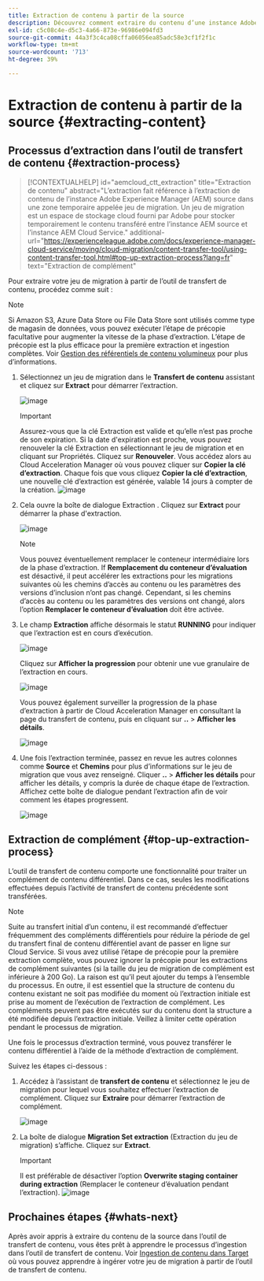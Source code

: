 ```yaml
---
title: Extraction de contenu à partir de la source
description: Découvrez comment extraire du contenu d’une instance Adobe Experience Manager (AEM) source pour le transférer ultérieurement vers une instance AEM Cloud Service.
exl-id: c5c08c4e-d5c3-4a66-873e-96986e094fd3
source-git-commit: 44a3f3c4ca08cffa06056ea85adc58e3cf1f2f1c
workflow-type: tm+mt
source-wordcount: '713'
ht-degree: 39%

---
```


# Extraction de contenu à partir de la source {#extracting-content}

## Processus d’extraction dans l’outil de transfert de contenu {#extraction-process}

>[!CONTEXTUALHELP]
>id="aemcloud_ctt_extraction"
>title="Extraction de contenu"
>abstract="L’extraction fait référence à l’extraction de contenu de l’instance Adobe Experience Manager (AEM) source dans une zone temporaire appelée jeu de migration. Un jeu de migration est un espace de stockage cloud fourni par Adobe pour stocker temporairement le contenu transféré entre l’instance AEM source et l’instance AEM Cloud Service."
>additional-url="https://experienceleague.adobe.com/docs/experience-manager-cloud-service/moving/cloud-migration/content-transfer-tool/using-content-transfer-tool.html#top-up-extraction-process?lang=fr" text="Extraction de complément"


Pour extraire votre jeu de migration à partir de l’outil de transfert de contenu, procédez comme suit :

>[!NOTE]
>Si Amazon S3, Azure Data Store ou File Data Store sont utilisés comme type de magasin de données, vous pouvez exécuter l’étape de précopie facultative pour augmenter la vitesse de la phase d’extraction. L’étape de précopie est la plus efficace pour la première extraction et ingestion complètes. Voir [Gestion des référentiels de contenu volumineux](/help/journey-migration/content-transfer-tool/using-content-transfer-tool/handling-large-content-repositories.md) pour plus d’informations.

1. Sélectionnez un jeu de migration dans le **Transfert de contenu** assistant et cliquez sur **Extract** pour démarrer l’extraction.

   ![image](/help/journey-migration/content-transfer-tool/assets-ctt/cttcam12.png)

   >[!IMPORTANT]
   >
   >Assurez-vous que la clé Extraction est valide et qu’elle n’est pas proche de son expiration. Si la date d&#39;expiration est proche, vous pouvez renouveler la clé Extraction en sélectionnant le jeu de migration et en cliquant sur Propriétés. Cliquez sur **Renouveler**. Vous accédez alors au Cloud Acceleration Manager où vous pouvez cliquer sur **Copier la clé d’extraction**. Chaque fois que vous cliquez **Copier la clé d’extraction**, une nouvelle clé d’extraction est générée, valable 14 jours à compter de la création.
   >![image](/help/journey-migration/content-transfer-tool/assets-ctt/cttcam13.png)

1. Cela ouvre la boîte de dialogue Extraction . Cliquez sur **Extract** pour démarrer la phase d&#39;extraction.

   ![image](/help/journey-migration/content-transfer-tool/assets-ctt/cttcam14.png)

   >[!NOTE]
   >Vous pouvez éventuellement remplacer le conteneur intermédiaire lors de la phase d’extraction. If **Remplacement du conteneur d’évaluation** est désactivé, il peut accélérer les extractions pour les migrations suivantes où les chemins d’accès au contenu ou les paramètres des versions d’inclusion n’ont pas changé. Cependant, si les chemins d’accès au contenu ou les paramètres des versions ont changé, alors l’option **Remplacer le conteneur d’évaluation** doit être activée.

1. Le champ **Extraction** affiche désormais le statut **RUNNING** pour indiquer que l’extraction est en cours d’exécution.

   ![image](/help/journey-migration/content-transfer-tool/assets-ctt/cttcam15.png)

   Cliquez sur **Afficher la progression** pour obtenir une vue granulaire de l’extraction en cours.

   ![image](/help/journey-migration/content-transfer-tool/assets-ctt/cttcam16.png)

   Vous pouvez également surveiller la progression de la phase d’extraction à partir de Cloud Acceleration Manager en consultant la page du transfert de contenu, puis en cliquant sur **..** > **Afficher les détails**.

   ![image](/help/journey-migration/content-transfer-tool/assets-ctt/cttcam17.png)

1. Une fois l’extraction terminée, passez en revue les autres colonnes comme **Source** et **Chemins** pour plus d’informations sur le jeu de migration que vous avez renseigné. Cliquer **..** > **Afficher les détails** pour afficher les détails, y compris la durée de chaque étape de l’extraction. Affichez cette boîte de dialogue pendant l’extraction afin de voir comment les étapes progressent.

   ![image](/help/journey-migration/content-transfer-tool/assets-ctt/cttcam18b.png)


## Extraction de complément {#top-up-extraction-process}

L’outil de transfert de contenu comporte une fonctionnalité pour traiter un complément de contenu différentiel. Dans ce cas, seules les modifications effectuées depuis l’activité de transfert de contenu précédente sont transférées.

>[!NOTE]
>Suite au transfert initial d’un contenu, il est recommandé d’effectuer fréquemment des compléments différentiels pour réduire la période de gel du transfert final de contenu différentiel avant de passer en ligne sur Cloud Service. Si vous avez utilisé l’étape de précopie pour la première extraction complète, vous pouvez ignorer la précopie pour les extractions de complément suivantes (si la taille du jeu de migration de complément est inférieure à 200 Go). La raison est qu’il peut ajouter du temps à l’ensemble du processus.
>En outre, il est essentiel que la structure de contenu du contenu existant ne soit pas modifiée du moment où l’extraction initiale est prise au moment de l’exécution de l’extraction de complément. Les compléments peuvent pas être exécutés sur du contenu dont la structure a été modifiée depuis l’extraction initiale. Veillez à limiter cette opération pendant le processus de migration.

Une fois le processus d’extraction terminé, vous pouvez transférer le contenu différentiel à l’aide de la méthode d’extraction de complément.

Suivez les étapes ci-dessous :

1. Accédez à l’assistant de **transfert de contenu** et sélectionnez le jeu de migration pour lequel vous souhaitez effectuer l’extraction de complément. Cliquez sur **Extraire** pour démarrer l’extraction de complément.

   ![image](/help/journey-migration/content-transfer-tool/assets-ctt/cttcam19.png)

1. La boîte de dialogue **Migration Set extraction** (Extraction du jeu de migration) s’affiche. Cliquez sur **Extract**.

   >[!IMPORTANT]
   >Il est préférable de désactiver l’option **Overwrite staging container during extraction** (Remplacer le conteneur d’évaluation pendant l’extraction).
   >![image](/help/journey-migration/content-transfer-tool/assets-ctt/cttcam20.png)


## Prochaines étapes {#whats-next}

Après avoir appris à extraire du contenu de la source dans l’outil de transfert de contenu, vous êtes prêt à apprendre le processus d’ingestion dans l’outil de transfert de contenu. Voir [Ingestion de contenu dans Target](/help/journey-migration/content-transfer-tool/using-content-transfer-tool/ingesting-content.md) où vous pouvez apprendre à ingérer votre jeu de migration à partir de l’outil de transfert de contenu.
